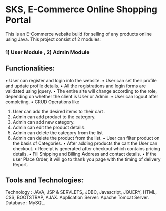 # SKS, E-Commerce Online Shopping Portal
This is an E-Commerce website build for selling of any products online using Java.
This project consist of 2 modules:
### 1) User Module , 2) Admin Module


## Functionalities:
• User can register and login into the website.
• User can set their profile and update profile details.
• All the registrations and login forms are validated using jquery.
• The entire site will change according to the role, depending on whether the client is User or Admin.
• User can logout after completing.
• CRUD Operations like
1) User can add the desired items to their cart .
2) Admin can add product to the category.
3) Admin can add new category.
4) Admin can edit the product details.
5) Admin can delete the category from the list
6) Admin can delete the product from the list.
• User can filter product on the basis of Categories.
• After adding products the cart the User can checkout.
• Receipt is generated after checkout which contains pricing details.
• Fill Shipping and Billing Address and contact details.
• If the user Place Order, it will go to thank you page with the timing of delivery Report.

## Tools and Technologies:
Technology :  JAVA, JSP & SERVLETS, JDBC, Javascript, JQUERY, HTML, CSS, BOOTSTRAP, AJAX.
Application Server: Apache Tomcat Server.
Database : MySQL.
